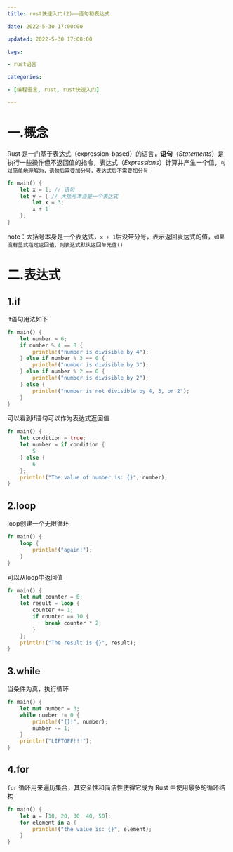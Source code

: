 ```yaml
---
title: rust快速入门(2)——语句和表达式

date: 2022-5-30 17:00:00

updated: 2022-5-30 17:00:00

tags:

- rust语言

categories:

- [编程语言, rust, rust快速入门]

---
```


# 一.概念

Rust 是一门基于表达式（expression-based）的语言，**语句**（*Statements*）是执行一些操作但不返回值的指令，表达式（*Expressions*）计算并产生一个值，`可以简单地理解为，语句后需要加分号，表达式后不需要加分号`

```rust
fn main() {
    let x = 1; // 语句
    let y = { // 大括号本身是一个表达式
        let x = 3;
        x + 1 
    };
}
```

note：大括号本身是一个表达式，`x + 1`后没带分号，表示返回表达式的值，`如果没有显式指定返回值，则表达式默认返回单元值()`

# 二.表达式

## 1.if

if语句用法如下

```rust
fn main() {
    let number = 6;
    if number % 4 == 0 {
        println!("number is divisible by 4");
    } else if number % 3 == 0 {
        println!("number is divisible by 3");
    } else if number % 2 == 0 {
        println!("number is divisible by 2");
    } else {
        println!("number is not divisible by 4, 3, or 2");
    }
}
```

可以看到if语句可以作为表达式返回值

```rust
fn main() {
    let condition = true;
    let number = if condition { 
        5 
    } else { 
        6 
    };
    println!("The value of number is: {}", number);
}
```

## 2.loop

loop创建一个无限循环

```rust
fn main() {
    loop {
        println!("again!");
    }
}
```

可以从loop中返回值

```rust
fn main() {
    let mut counter = 0;
    let result = loop {
        counter += 1;
        if counter == 10 {
            break counter * 2;
        }
    };
    println!("The result is {}", result);
}
```

## 3.while

当条件为真，执行循环

```rust
fn main() {
    let mut number = 3;
    while number != 0 {
        println!("{}!", number);
        number -= 1;
    }
    println!("LIFTOFF!!!");
}
```

## 4.for

`for` 循环用来遍历集合，其安全性和简洁性使得它成为 Rust 中使用最多的循环结构

```rust
fn main() {
    let a = [10, 20, 30, 40, 50];
    for element in a {
        println!("the value is: {}", element);
    }
}
```


